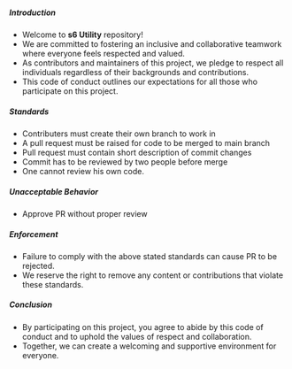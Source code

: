 #####  Introduction
* Welcome to **s6 Utility** repository!
* We are committed to fostering an inclusive and collaborative teamwork where everyone feels respected and valued.
* As contributors and maintainers of this project, we pledge to respect all individuals regardless of their backgrounds and contributions.
* This code of conduct outlines our expectations for all those who participate on this project.

#####  Standards
* Contributers must create their own branch to work in
* A pull request must be raised for code to be merged to main branch
* Pull request must contain short description of commit changes
* Commit has to be reviewed by two people before merge
* One cannot review his own code.

##### Unacceptable Behavior
* Approve PR without proper review

##### Enforcement
* Failure to comply with the above stated standards can cause PR to be rejected.
* We reserve the right to remove any content or contributions that violate these standards.

##### Conclusion
* By participating on this project, you agree to abide by this code of conduct and to uphold the values of respect and collaboration.
* Together, we can create a welcoming and supportive environment for everyone.
